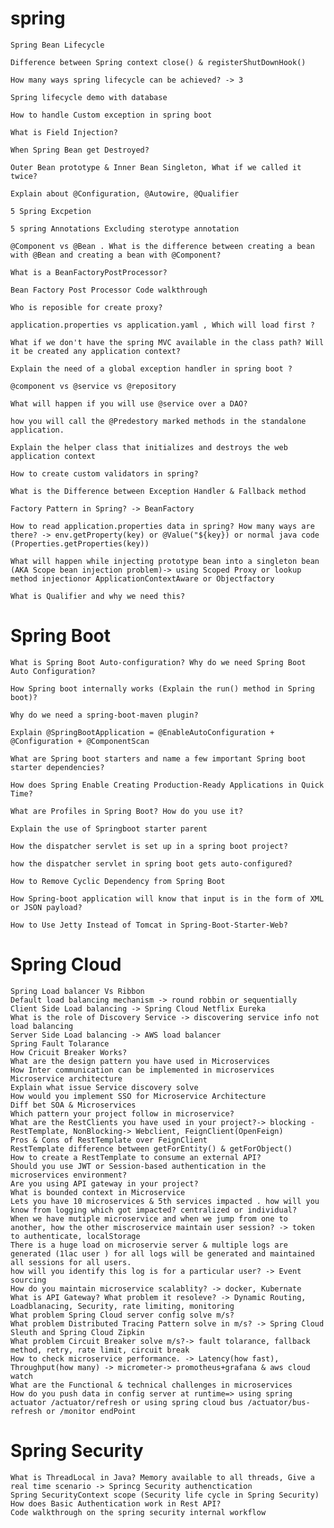 # spring

    Spring Bean Lifecycle
    
    Difference between Spring context close() & registerShutDownHook()
    
    How many ways spring lifecycle can be achieved? -> 3
    
    Spring lifecycle demo with database
    
    How to handle Custom exception in spring boot
    
    What is Field Injection?
    
    When Spring Bean get Destroyed?
    
    Outer Bean prototype & Inner Bean Singleton, What if we called it twice?
    
    Explain about @Configuration, @Autowire, @Qualifier
    
    5 Spring Excpetion
    
    5 spring Annotations Excluding sterotype annotation
    
    @Component vs @Bean . What is the difference between creating a bean with @Bean and creating a bean with @Component?
    
    What is a BeanFactoryPostProcessor?
    
    Bean Factory Post Processor Code walkthrough
    
    Who is reposible for create proxy?
    
    application.properties vs application.yaml , Which will load first ?
    
    What if we don't have the spring MVC available in the class path? Will it be created any application context?
    
    Explain the need of a global exception handler in spring boot ?
    
    @component vs @service vs @repository
    
    What will happen if you will use @service over a DAO?
    
    how you will call the @Predestory marked methods in the standalone application.
    
    Explain the helper class that initializes and destroys the web application context
    
    How to create custom validators in spring?
    
    What is the Difference between Exception Handler & Fallback method
    
    Factory Pattern in Spring? -> BeanFactory
    
    How to read application.properties data in spring? How many ways are there? -> env.getProperty(key) or @Value("${key}) or normal java code (Properties.getProperties(key))
    
    What will happen while injecting prototype bean into a singleton bean (AKA Scope bean injection problem)-> using Scoped Proxy or lookup method injectionor ApplicationContextAware or Objectfactory
    
    What is Qualifier and why we need this?

# Spring Boot

    What is Spring Boot Auto-configuration? Why do we need Spring Boot Auto Configuration?
    
    How Spring boot internally works (Explain the run() method in Spring boot)?
    
    Why do we need a spring-boot-maven plugin?
    
    Explain @SpringBootApplication = @EnableAutoConfiguration + @Configuration + @ComponentScan
    
    What are Spring boot starters and name a few important Spring boot starter dependencies?
    
    How does Spring Enable Creating Production-Ready Applications in Quick Time?
    
    What are Profiles in Spring Boot? How do you use it?
    
    Explain the use of Springboot starter parent
    
    How the dispatcher servlet is set up in a spring boot project?
    
    how the dispatcher servlet in spring boot gets auto-configured?
    
    How to Remove Cyclic Dependency from Spring Boot
    
    How Spring-boot application will know that input is in the form of XML or JSON payload?
    
    How to Use Jetty Instead of Tomcat in Spring-Boot-Starter-Web?

# Spring Cloud

    Spring Load balancer Vs Ribbon
    Default load balancing mechanism -> round robbin or sequentially
    Client Side Load balancing -> Spring Cloud Netflix Eureka
    What is the role of Discovery Service -> discovering service info not load balancing
    Server Side Load balancing -> AWS load balancer
    Spring Fault Tolarance
    How Cricuit Breaker Works?
    What are the design pattern you have used in Microservices
    How Inter communication can be implemented in microservices
    Microservice architecture
    Explain what issue Service discovery solve
    How would you implement SSO for Microservice Architecture
    Diff bet SOA & Microservices
    Which pattern your project follow in microservice?
    What are the RestClients you have used in your project?-> blocking - RestTemplate, NonBlocking-> Webclient, FeignClient(OpenFeign)
    Pros & Cons of RestTemplate over FeignClient
    RestTemplate difference between getForEntity() & getForObject()
    How to create a RestTemplate to consume an external API?
    Should you use JWT or Session-based authentication in the microservices environment?
    Are you using API gateway in your project?
    What is bounded context in Microservice
    Lets you have 10 microservices & 5th services impacted . how will you know from logging which got impacted? centralized or individual?
    When we have mutiple microservice and when we jump from one to another, how the other miscroservice maintain user session? -> token to authenticate, localStorage
    There is a huge load on microservie server & multiple logs are generated (1lac user ) for all logs will be generated and maintained all sessions for all users. 
    how will you identify this log is for a particular user? -> Event sourcing
    How do you maintain microservice scalablity? -> docker, Kubernate
    What is API Gateway? What problem it resoleve? -> Dynamic Routing, Loadblanacing, Security, rate limiting, monitoring
    What problem Spring Cloud server config solve m/s?
    What problem Distributed Tracing Pattern solve in m/s? -> Spring Cloud Sleuth and Spring Cloud Zipkin
    What problem Circuit Breaker solve m/s?-> fault tolarance, fallback method, retry, rate limit, circuit break
    How to check microservice performance. -> Latency(how fast), Throughput(how many) -> micrometer-> promotheus+grafana & aws cloud watch
    What are the Functional & technical challenges in microservices
    How do you push data in config server at runtime=> using spring actuator /actuator/refresh or using spring cloud bus /actuator/bus-refresh or /monitor endPoint

# Spring Security

    What is ThreadLocal in Java? Memory available to all threads, Give a real time scenario -> Sprincg Security authenctication
    Spring SecurityContext scope (Security life cycle in Spring Security)
    How does Basic Authentication work in Rest API?
    Code walkthrough on the spring security internal workflow
